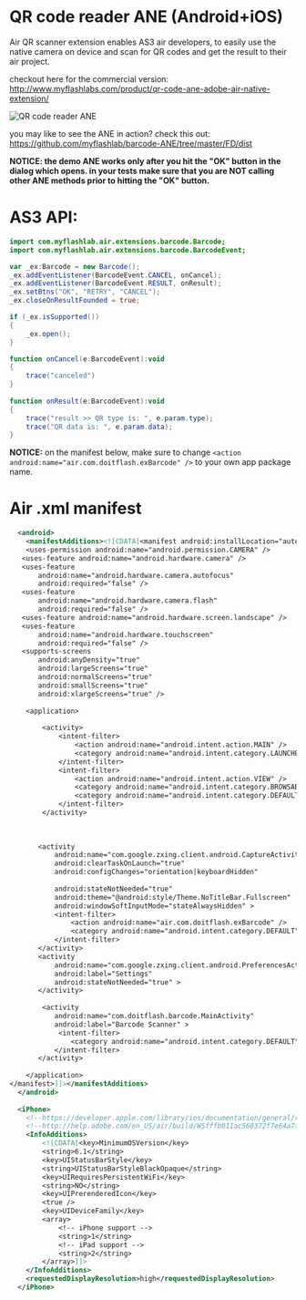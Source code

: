 # QR code reader ANE (Android+iOS)
Air QR scanner extension enables AS3 air developers, to easily use the native camera on device and scan for QR codes and get the result to their air project.

checkout here for the commercial version: http://www.myflashlabs.com/product/qr-code-ane-adobe-air-native-extension/

![QR code reader ANE](http://myappsnippet.com/wp-content/uploads/2015/01/adobe-air-extension_qrcode-reader.jpg)

you may like to see the ANE in action? check this out: https://github.com/myflashlab/barcode-ANE/tree/master/FD/dist

**NOTICE: the demo ANE works only after you hit the "OK" button in the dialog which opens. in your tests make sure that you are NOT calling other ANE methods prior to hitting the "OK" button.**

# AS3 API:
```actionscript
import com.myflashlab.air.extensions.barcode.Barcode;
import com.myflashlab.air.extensions.barcode.BarcodeEvent;

var _ex:Barcode = new Barcode();
_ex.addEventListener(BarcodeEvent.CANCEL, onCancel);
_ex.addEventListener(BarcodeEvent.RESULT, onResult);
_ex.setBtns("OK", "RETRY", "CANCEL");
_ex.closeOnResultFounded = true;

if (_ex.isSupported())
{
    _ex.open();
}

function onCancel(e:BarcodeEvent):void
{
    trace("canceled")
}
     
function onResult(e:BarcodeEvent):void
{
    trace("result >> QR type is: ", e.param.type);
    trace("QR data is: ", e.param.data);
}
```
**NOTICE:** on the manifest below, make sure to change ```<action android:name="air.com.doitflash.exBarcode" />``` to your own app package name.

# Air .xml manifest
```xml
  <android>
    <manifestAdditions><![CDATA[<manifest android:installLocation="auto">
    <uses-permission android:name="android.permission.CAMERA" />
   <uses-feature android:name="android.hardware.camera" />
   <uses-feature
       android:name="android.hardware.camera.autofocus"
       android:required="false" />
   <uses-feature
       android:name="android.hardware.camera.flash"
       android:required="false" />
   <uses-feature android:name="android.hardware.screen.landscape" />
   <uses-feature
       android:name="android.hardware.touchscreen"
       android:required="false" />
   <supports-screens
       android:anyDensity="true"
       android:largeScreens="true"
       android:normalScreens="true"
       android:smallScreens="true"
       android:xlargeScreens="true" />
       
    <application>
   
        <activity>
            <intent-filter>
                <action android:name="android.intent.action.MAIN" />
                <category android:name="android.intent.category.LAUNCHER" />
            </intent-filter>
            <intent-filter>
                <action android:name="android.intent.action.VIEW" />
                <category android:name="android.intent.category.BROWSABLE" />
                <category android:name="android.intent.category.DEFAULT" />
            </intent-filter>
        </activity>
       
       
           
       <activity
           android:name="com.google.zxing.client.android.CaptureActivity"
           android:clearTaskOnLaunch="true"
           android:configChanges="orientation|keyboardHidden"
           
           android:stateNotNeeded="true"
           android:theme="@android:style/Theme.NoTitleBar.Fullscreen"
           android:windowSoftInputMode="stateAlwaysHidden" >
           <intent-filter>
               <action android:name="air.com.doitflash.exBarcode" />
               <category android:name="android.intent.category.DEFAULT" />
           </intent-filter>
       </activity>
       <activity
           android:name="com.google.zxing.client.android.PreferencesActivity"
           android:label="Settings"
           android:stateNotNeeded="true" >
       </activity>
       
        <activity
           android:name="com.doitflash.barcode.MainActivity"
           android:label="Barcode Scanner" >
            <intent-filter>
               <category android:name="android.intent.category.DEFAULT" />
           </intent-filter>
       </activity>
   
    </application>
</manifest>]]></manifestAdditions>
  </android>
 
  <iPhone>
    <!--https://developer.apple.com/library/ios/documentation/general/reference/infoplistkeyreference/Articles/iPhoneOSKeys.html-->
    <!--http://help.adobe.com/en_US/air/build/WSfffb011ac560372f7e64a7f12cd2dd1867-8000.html-->
    <InfoAdditions>
        <![CDATA[<key>MinimumOSVersion</key>
        <string>6.1</string>
        <key>UIStatusBarStyle</key>
        <string>UIStatusBarStyleBlackOpaque</string>
        <key>UIRequiresPersistentWiFi</key>
        <string>NO</string>
        <key>UIPrerenderedIcon</key>
        <true />
        <key>UIDeviceFamily</key>
        <array>
            <!-- iPhone support -->
            <string>1</string>
            <!-- iPad support -->
            <string>2</string>
        </array>]]>
    </InfoAdditions>
    <requestedDisplayResolution>high</requestedDisplayResolution>
  </iPhone>
```